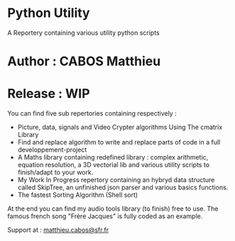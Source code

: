 # Python Utility
A Reportery containing various utility python scripts

 # Author  : CABOS Matthieu
 # Release : WIP

You can find five sub repertories containing respectively :
  * Picture, data, signals 
and Video Crypter algorithms Using The cmatrix Library
  * Find and replace algorithm to write and replace parts of code in a full developpement-project 
  * A Maths library containing redefined library : complex arithmetic, equation resolution, a 3D vectorial lib and various utility scripts to finish/adapt to your work.
  * My Work In Progress repertory containing an hybryd data structure called SkipTree, an unfinished json parser and various basics functions.
  * The fastest Sorting Algorithm (Shell sort)
  
At the end you can find my audio tools library (to finish) free to use. The famous french song "Frère Jacques" is fully coded as an example.

Support at : matthieu.cabos@sfr.fr
